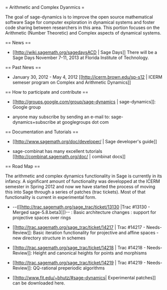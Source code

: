 = Arithmetic and Complex Dyanmics =

The goal of sage-dynamics is to improve the open source mathematical software Sage for computer exploration in dynamical systems and foster code sharing between researchers in this area. This portion focuses on the Arithmetic (Number Theoretic) and Complex aspects of dynamical systems.

== News ==

 * [[http://wiki.sagemath.org/sagedaysACD | Sage Days]] There will be a Sage Days November 7-11, 2013 at Florida Institute of Technology.

== Past News ==

 * January 30, 2012 - May 4, 2012 [[http://icerm.brown.edu/sp-s12 | ICERM semeser program on Complex and Arithmetic Dynamics]]

== How to participate and contribute ==

 * [[http://groups.google.com/group/sage-dynamics | sage-dynamics]]: Google group

  * anyone may subscribe by sending an e-mail to: sage-dynamics+subscribe at googlegroups dot com

== Documentation and Tutorials ==

 * [[http://www.sagemath.org/doc/developer/ | Sage developer's guide]]
 
 * sage-combinat has many excellent tutorials [[http://combinat.sagemath.org/doc/ | combinat docs]]

== Road Map ==

The arithmetic and complex dynamics functionality in Sage is currently in its infancy. A significant amount of functionality was developped at the ICERM semester in Spring 2012 and now we have started the process of moving this into Sage through a series of patches (trac tickets). Most of that functionality is current in experimental form.

 *  --([[http://trac.sagemath.org/sage_trac/ticket/13130 |Trac #13130 - Merged sage-5.8.beta3]])-- : Basic architecture changes : support for projective spaces over rings

 * [[http://trac.sagemath.org/sage_trac/ticket/14217 | Trac #14217 - Needs-Review]]: Basic iteration functionality for projective and affine spaces - new directory structure in schemes

 * [[http://trac.sagemath.org/sage_trac/ticket/14218 | Trac #14218 - Needs-Review]]: Height and canonical heights for points and morphisms

 * [[http://trac.sagemath.org/sage_trac/ticket/14219 | Trac #14219 - Needs-Review]]: QQ-rational preperiodic algorithms

 * [[http://www.fit.edu/~bhutz/#sage-dynamics| Experimental patches]] can be downloaded here.
